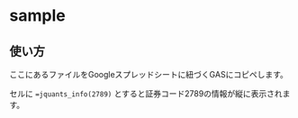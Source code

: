 # sample

## 使い方

ここにあるファイルをGoogleスプレッドシートに紐づくGASにコピペします。

セルに `=jquants_info(2789)` とすると証券コード2789の情報が縦に表示されます。
